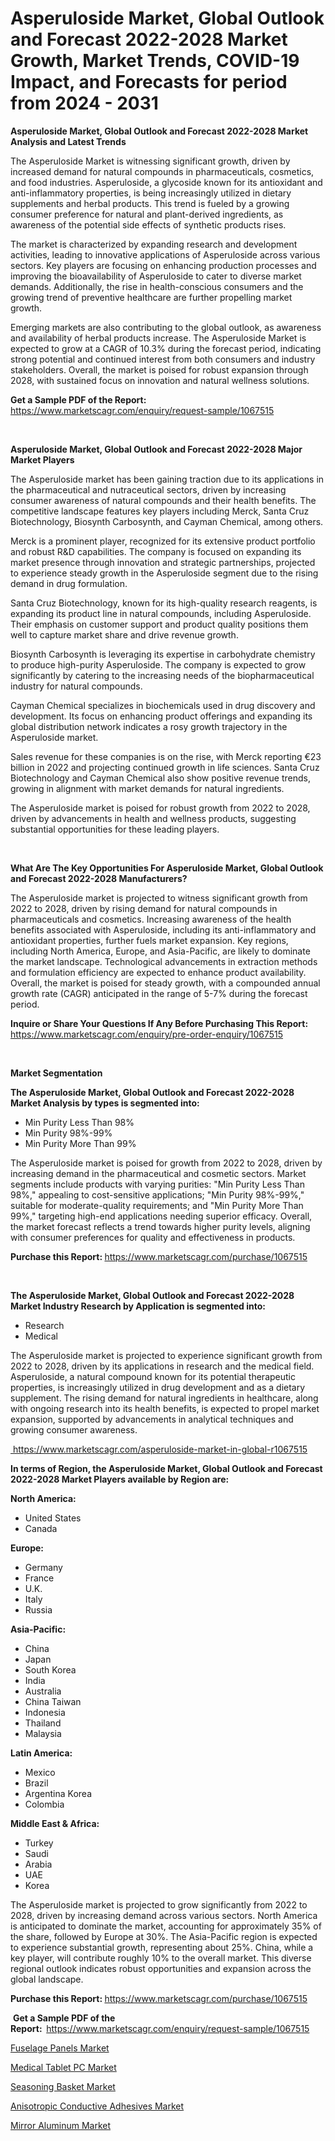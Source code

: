 <p><h1>Asperuloside Market, Global Outlook and Forecast 2022-2028 Market Growth, Market Trends, COVID-19 Impact, and Forecasts for period from 2024 - 2031</h1></p><p><strong>Asperuloside Market, Global Outlook and Forecast 2022-2028 Market Analysis and Latest Trends</strong></p>
<p><p>The Asperuloside Market is witnessing significant growth, driven by increased demand for natural compounds in pharmaceuticals, cosmetics, and food industries. Asperuloside, a glycoside known for its antioxidant and anti-inflammatory properties, is being increasingly utilized in dietary supplements and herbal products. This trend is fueled by a growing consumer preference for natural and plant-derived ingredients, as awareness of the potential side effects of synthetic products rises.</p><p>The market is characterized by expanding research and development activities, leading to innovative applications of Asperuloside across various sectors. Key players are focusing on enhancing production processes and improving the bioavailability of Asperuloside to cater to diverse market demands. Additionally, the rise in health-conscious consumers and the growing trend of preventive healthcare are further propelling market growth.</p><p>Emerging markets are also contributing to the global outlook, as awareness and availability of herbal products increase. The Asperuloside Market is expected to grow at a CAGR of 10.3% during the forecast period, indicating strong potential and continued interest from both consumers and industry stakeholders. Overall, the market is poised for robust expansion through 2028, with sustained focus on innovation and natural wellness solutions.</p></p>
<p><strong>Get a Sample PDF of the Report:&nbsp;</strong> <a href="https://www.marketscagr.com/enquiry/request-sample/1067515">https://www.marketscagr.com/enquiry/request-sample/1067515</a></p>
<p>&nbsp;</p>
<p><strong>Asperuloside Market, Global Outlook and Forecast 2022-2028 Major Market Players</strong></p>
<p><p>The Asperuloside market has been gaining traction due to its applications in the pharmaceutical and nutraceutical sectors, driven by increasing consumer awareness of natural compounds and their health benefits. The competitive landscape features key players including Merck, Santa Cruz Biotechnology, Biosynth Carbosynth, and Cayman Chemical, among others.</p><p>Merck is a prominent player, recognized for its extensive product portfolio and robust R&D capabilities. The company is focused on expanding its market presence through innovation and strategic partnerships, projected to experience steady growth in the Asperuloside segment due to the rising demand in drug formulation.</p><p>Santa Cruz Biotechnology, known for its high-quality research reagents, is expanding its product line in natural compounds, including Asperuloside. Their emphasis on customer support and product quality positions them well to capture market share and drive revenue growth.</p><p>Biosynth Carbosynth is leveraging its expertise in carbohydrate chemistry to produce high-purity Asperuloside. The company is expected to grow significantly by catering to the increasing needs of the biopharmaceutical industry for natural compounds.</p><p>Cayman Chemical specializes in biochemicals used in drug discovery and development. Its focus on enhancing product offerings and expanding its global distribution network indicates a rosy growth trajectory in the Asperuloside market.</p><p>Sales revenue for these companies is on the rise, with Merck reporting €23 billion in 2022 and projecting continued growth in life sciences. Santa Cruz Biotechnology and Cayman Chemical also show positive revenue trends, growing in alignment with market demands for natural ingredients.</p><p>The Asperuloside market is poised for robust growth from 2022 to 2028, driven by advancements in health and wellness products, suggesting substantial opportunities for these leading players.</p></p>
<p>&nbsp;</p>
<p><strong>What Are The Key Opportunities For Asperuloside Market, Global Outlook and Forecast 2022-2028 Manufacturers?</strong></p>
<p><p>The Asperuloside market is projected to witness significant growth from 2022 to 2028, driven by rising demand for natural compounds in pharmaceuticals and cosmetics. Increasing awareness of the health benefits associated with Asperuloside, including its anti-inflammatory and antioxidant properties, further fuels market expansion. Key regions, including North America, Europe, and Asia-Pacific, are likely to dominate the market landscape. Technological advancements in extraction methods and formulation efficiency are expected to enhance product availability. Overall, the market is poised for steady growth, with a compounded annual growth rate (CAGR) anticipated in the range of 5-7% during the forecast period.</p></p>
<p><strong>Inquire or Share Your Questions If Any Before Purchasing This Report:</strong> <a href="https://www.marketscagr.com/enquiry/pre-order-enquiry/1067515">https://www.marketscagr.com/enquiry/pre-order-enquiry/1067515</a></p>
<p>&nbsp;</p>
<p><strong>Market Segmentation</strong></p>
<p><strong>The Asperuloside Market, Global Outlook and Forecast 2022-2028 Market Analysis by types is segmented into:</strong></p>
<p><ul><li>Min Purity Less Than 98%</li><li>Min Purity 98%-99%</li><li>Min Purity More Than 99%</li></ul></p>
<p><p>The Asperuloside market is poised for growth from 2022 to 2028, driven by increasing demand in the pharmaceutical and cosmetic sectors. Market segments include products with varying purities: "Min Purity Less Than 98%," appealing to cost-sensitive applications; "Min Purity 98%-99%," suitable for moderate-quality requirements; and "Min Purity More Than 99%," targeting high-end applications needing superior efficacy. Overall, the market forecast reflects a trend towards higher purity levels, aligning with consumer preferences for quality and effectiveness in products.</p></p>
<p><strong>Purchase this Report:&nbsp;</strong><a href="https://www.marketscagr.com/purchase/1067515">https://www.marketscagr.com/purchase/1067515</a></p>
<p>&nbsp;</p>
<p><strong>The Asperuloside Market, Global Outlook and Forecast 2022-2028 Market Industry Research by Application is segmented into:</strong></p>
<p><ul><li>Research</li><li>Medical</li></ul></p>
<p><p>The Asperuloside market is projected to experience significant growth from 2022 to 2028, driven by its applications in research and the medical field. Asperuloside, a natural compound known for its potential therapeutic properties, is increasingly utilized in drug development and as a dietary supplement. The rising demand for natural ingredients in healthcare, along with ongoing research into its health benefits, is expected to propel market expansion, supported by advancements in analytical techniques and growing consumer awareness.</p></p>
<p><a href="https://www.marketscagr.com/asperuloside-market-in-global-r1067515">&nbsp;https://www.marketscagr.com/asperuloside-market-in-global-r1067515</a></p>
<p><strong>In terms of Region, the Asperuloside Market, Global Outlook and Forecast 2022-2028 Market Players available by Region are:</strong></p>
<p>
    <p> <strong> North America: </strong>
        <ul>
            <li>United States</li>
            <li>Canada</li>
        </ul>
        </p> 
    <p> <strong> Europe: </strong>
        <ul>
            <li>Germany</li>
            <li>France</li>
            <li>U.K.</li>
            <li>Italy</li>
            <li>Russia</li>
        </ul>
        </p> 
    <p> <strong> Asia-Pacific: </strong>
        <ul>
            <li>China</li>
            <li>Japan</li>
            <li>South Korea</li>
            <li>India</li>
            <li>Australia</li>
            <li>China Taiwan</li>
            <li>Indonesia</li>
            <li>Thailand</li>
            <li>Malaysia</li>
        </ul>
        </p> 
    <p> <strong> Latin America: </strong>
        <ul>
            <li>Mexico</li>
            <li>Brazil</li>
            <li>Argentina Korea</li>
            <li>Colombia</li>
        </ul>
        </p> 
    <p> <strong> Middle East & Africa: </strong>
        <ul>
            <li>Turkey</li>
            <li>Saudi</li>
            <li>Arabia</li>
            <li>UAE</li>
            <li>Korea</li>
        </ul>
    </p>
    </p>
<p><p>The Asperuloside market is projected to grow significantly from 2022 to 2028, driven by increasing demand across various sectors. North America is anticipated to dominate the market, accounting for approximately 35% of the share, followed by Europe at 30%. The Asia-Pacific region is expected to experience substantial growth, representing about 25%. China, while a key player, will contribute roughly 10% to the overall market. This diverse regional outlook indicates robust opportunities and expansion across the global landscape.</p></p>
<p><strong>Purchase this Report: </strong><a href="https://www.marketscagr.com/purchase/1067515">https://www.marketscagr.com/purchase/1067515</a></p>
<p>&nbsp;<strong>Get a Sample PDF of the Report:&nbsp;&nbsp;</strong><a href="https://www.marketscagr.com/enquiry/request-sample/1067515">https://www.marketscagr.com/enquiry/request-sample/1067515</a></p>
<p><strong></strong></p>
<p><p><a href="https://medium.com/@davena30q5hattub/the-fuselage-panels-market-has-witnessed-significant-growth-in-recent-years-and-this-trend-is-c42981cec108">Fuselage Panels Market</a></p><p><a href="https://www.linkedin.com/pulse/medical-tablet-pc-market-research-report-exploring-size-revenue-di4ie?trackingId=EJ47VL0lSi%2BgsIMRYCjBTw%3D%3D">Medical Tablet PC Market</a></p><p><a href="https://www.linkedin.com/pulse/seasoning-basket-market-global-regional-analysis-2024-2031-78n7f?trackingId=gshUNHi9TVK6VHl4LuBfeA%3D%3D">Seasoning Basket Market</a></p><p><a href="https://issuu.com/reportprime-2/docs/anisotropic-conductive-adhesives-ma_600b01b76bca1a">Anisotropic Conductive Adhesives Market</a></p><p><a href="https://issuu.com/reportprime-2/docs/mirror-aluminum-market-size-2030.pp_12931d48757f73">Mirror Aluminum Market</a></p></p>